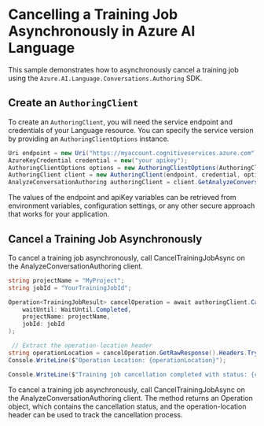 # Cancelling a Training Job Asynchronously in Azure AI Language

This sample demonstrates how to asynchronously cancel a training job using the `Azure.AI.Language.Conversations.Authoring` SDK.

## Create an `AuthoringClient`

To create an `AuthoringClient`, you will need the service endpoint and credentials of your Language resource. You can specify the service version by providing an `AuthoringClientOptions` instance.

```C# Snippet:CreateAuthoringClientForSpecificApiVersion
Uri endpoint = new Uri("https://myaccount.cognitiveservices.azure.com");
AzureKeyCredential credential = new("your apikey");
AuthoringClientOptions options = new AuthoringClientOptions(AuthoringClientOptions.ServiceVersion.V2024_11_15_Preview);
AuthoringClient client = new AuthoringClient(endpoint, credential, options);
AnalyzeConversationAuthoring authoringClient = client.GetAnalyzeConversationAuthoringClient();
```

The values of the endpoint and apiKey variables can be retrieved from environment variables, configuration settings, or any other secure approach that works for your application.

## Cancel a Training Job Asynchronously

To cancel a training job asynchronously, call CancelTrainingJobAsync on the AnalyzeConversationAuthoring client.

```C# Snippet:Sample7_ConversationsAuthoring_CancelTrainingJobAsync
string projectName = "MyProject";
string jobId = "YourTrainingJobId";

Operation<TrainingJobResult> cancelOperation = await authoringClient.CancelTrainingJobAsync(
    waitUntil: WaitUntil.Completed,
    projectName: projectName,
    jobId: jobId
);

 // Extract the operation-location header
string operationLocation = cancelOperation.GetRawResponse().Headers.TryGetValue("operation-location", out var location) ? location : null;
Console.WriteLine($"Operation Location: {operationLocation}");

Console.WriteLine($"Training job cancellation completed with status: {cancelOperation.GetRawResponse().Status}");
```

To cancel a training job asynchronously, call CancelTrainingJobAsync on the AnalyzeConversationAuthoring client. The method returns an Operation<TrainingJobResult> object, which contains the cancellation status, and the operation-location header can be used to track the cancellation process.
